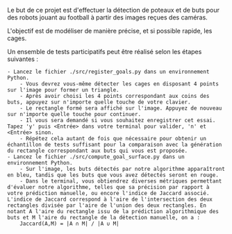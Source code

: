 Le but de ce projet est d'effectuer la détection de poteaux et de buts pour des robots jouant au football à partir des images reçues des caméras.

L'objectif est de modéliser de manière précise, et si possible rapide, les cages.

Un ensemble de tests participatifs peut être réalisé selon les étapes suivantes :

    - Lancez le fichier ./src/register_goals.py dans un environnement Python.
        - Vous devrez vous-même détecter les cages en disposant 4 points sur l'image pour former un triangle.
        - Après avoir choisi les 4 points correspondant aux coins des buts, appuyez sur n'importe quelle touche de votre clavier.
        - Le rectangle formé sera affiché sur l'image. Appuyez de nouveau sur n'importe quelle touche pour continuer.
        - Il vous sera demandé si vous souhaitez enregistrer cet essai. Tapez 'y' puis <Entrée> dans votre terminal pour valider, 'n' et <Entrée> sinon.
        - Répétez cela autant de fois que nécessaire pour obtenir un échantillon de tests suffisant pour la comparaison avec la génération du rectangle correspondant aux buts qui vous est proposée.
    - Lancez le fichier ./src/compute_goal_surface.py dans un environnement Python.
        - Sur l'image, les buts détectés par notre algorithme apparaîtront en bleu, tandis que les buts que vous avez détectés seront en rouge.
        - Dans le terminal, vous obtiendrez diverses métriques permettant d'évaluer notre algorithme, telles que sa précision par rapport à votre prédiction manuelle, ou encore l'indice de Jaccard associé. L'indice de Jaccard correspond à l'aire de l'intersection des deux rectangles divisée par l'aire de l'union des deux rectangles. En notant A l'aire du rectangle issu de la prédiction algorithmique des buts et M l'aire du rectangle de la détection manuelle, on a :
        Jaccard(A,M) = |A ∩ M| / |A ∪ M|